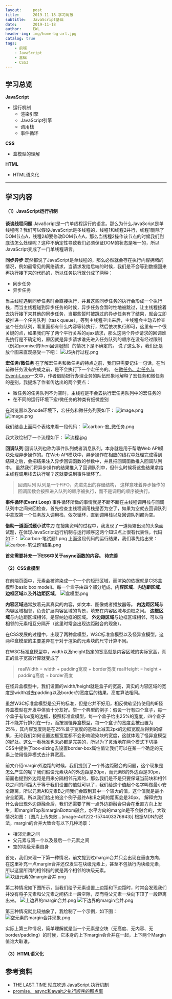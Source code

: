 ```yaml
---
layout:     post
title:      2019-11-18-学习周报
subtitle:   JavaScript基础
date:       2019-11-18
author:     EWL
header-img: img/home-bg-art.jpg
catalog: true
tags:
    - 前端
    - JavaScript
    - 基础
    - CSS3
---
```


## 学习总览
**JavaScript**
- 运行机制
  - 渲染引擎
  - JavaScript引擎
  - 调用栈
  - 事件循环

**CSS**
- 盒模型的理解

**HTML**
- HTML语义化
----

## 学习内容
#### （1）JavaScript运行机制
**谈谈线程问题**
JavaScript是一门单线程运行的语言。那么为什么JavaScript是单线程呢？我们可以假设JavaScript是多线程的，线程1和线程2并行，线程1删除了DOM节点A，线程2却要修改DOM节点A，那么当线程2操作该节点的时候我们到底该怎么处理呢？这种不确定性导致我们必须保证DOM的状态是唯一的，所以JavaScript变成了一门单线程语言。

**同步异步**
既然都说了JavaScript是单线程的，那么必然就会存在执行内容拥堵的情况，例如最常见的网络请求，当请求发给后端的时候，我们是不会等到数据回来再执行接下来的代码的，所以任务执行就分成了两种：
- 同步任务 
- 异步任务

当主线程遇到同步任务时会直接执行，并且这些同步任务的执行会形成一个执行栈，而当主线程碰到异步任务的时候，异步任务会暂时性地被跳过，让主线程接着去执行接下来其他的同步任务，当那些暂时被跳过的异步任务有了结果，就会立即被推进一个任务队列（task queue），等到主线程空出来后，主线程会主动去检查这个任务队列，看里面都有什么内容等待执行，然后依次执行即可，这里有一个很关键的点，如果我们写了两个平行关系的ajax请求，那么这两个异步请求的回调谁先执行是不确定的，原因就是异步请求谁先进入任务队列的顺序在没有经过限制（例如promise的then回调限制）的情况下是不确定的。
说了这么多，我们还是放个图来直观感受一下吧：
![JS执行过程.png](https://i.loli.net/2019/11/22/IKUrYcoVlf4JqTm.png)

**宏任务/微任务**
在了解宏任务和微任务的特点之前，我们只需要记住一句话，在当前微任务没有完成之前，是不会执行下一个宏任务的。
在[微任务、宏任务与Event-Loop](https://juejin.im/post/5b73d7a6518825610072b42b)一文中，作者借助银行办理业务的队伍形象地解释了宏任务和微任务的差别，我提炼了作者传达出的两个要点：
- 微任务的任务队列不为空时，主线程是不会去执行宏任务队列中的宏任务的
- 在不同的运行环境下宏/微任务的种类有细微差别

在浏览器以及node环境下，宏任务和微任务列表如下：
![image.png](https://upload-images.jianshu.io/upload_images/7930564-d0357c86505b3392.png?imageMogr2/auto-orient/strip%7CimageView2/2/w/1240)
![image.png](https://upload-images.jianshu.io/upload_images/7930564-556f38284ec86d9e.png?imageMogr2/auto-orient/strip%7CimageView2/2/w/1240)

我们结合上面两个表格来看一段代码：
![carbon-宏_微任务.png](https://i.loli.net/2019/11/22/PW6e8gTShCtZOvd.png)

我大致绘制了一个流程如下：
![流程.jpg](https://i.loli.net/2019/11/22/gQUx3jDFfi4vcwy.png)

**回调队列**
回调队列也称为事件队列或者消息队列，本身就是用于帮助Web API模块处理异步操作的。在Web API模块中，异步操作在相应的线程中处理完成得到结果之后，会把结果注入异步回调函数的参数中，并且把回调函数推入回调队列中。
虽然我们将异步操作的结果推入了回调队列中，但什么时候将这些结果拿给主线程调用栈去执行呢？这就要说到事件循环了。

>回调队列
队列是一个FIFO，先进先出的存储结构，
这样意味着异步操作的回调函数会按照进入队列的顺序被执行，而不是调用的顺序被执行。

**事件循环(Event Loop)**
事件循环所做的事情就是不断不断在主线程调用栈与回调队列中之间来回检查，首先检查主线程调用栈是否为空了，如果为空就去回调队列中拿取第一个任务放入调用栈，依次循环，直到调用栈以及回调队列都为空。

**借助一道面试题小试牛刀**
在搜集资料的过程中，我发现了一道频繁出现的头条面试题，在体现JavaScript运行机制与运行顺序这两个知识点上很有代表性，代码如下：
![carbon-笔试题1.png](https://upload-images.jianshu.io/upload_images/7930564-f2f0060ae42d61e0.png?imageMogr2/auto-orient/strip%7CimageView2/2/w/1240)
上面这段代码的运行结果，我们事先给出来：
![carbon-笔试题1结果.png](https://upload-images.jianshu.io/upload_images/7930564-978bae4b23db090f.png?imageMogr2/auto-orient/strip%7CimageView2/2/w/1240)

**首先需要补充一下ES6中关于async函数的内容。**
**待完善**

#### （2）CSS盒模型
在前端页面中，元素会被渲染成一个一个的矩形区域，而渲染的依据就是CSS盒模型(basic box model)。每一个盒子由四个部分组成，**内容区域**、**内边距区域**、**边框区域**以及**外边距区域**。
![盒模型.png](https://i.loli.net/2019/11/22/cKr5RMaoJOv7mb9.png)

**内容区域**通常放着元素真实的内容，如文本、图像或者播放器等。
**内边距区域**与内容区域相邻，负责扩展内容区域的背景，填充在内容区域与边框之间。
**边框区域**与内边距区域相邻，是容纳边框的区域。
**外边距区域**与边框区域相邻，可以将相邻的元素相互分隔开（这里时常会出现边距融合的现象）。

在CSS发展的过程中，出现了两种盒模型，W3C标准盒模型以及怪异盒模型。这两种盒模型的主要差异在于对于渲染的元素块的尺寸计算不同。

在W3C标准盒模型中，width以及height指定的宽高就是内容区域的实际宽高，真正的盒子宽高计算就变成了
>realWidth = width + padding宽度 + border宽度
realHeight = height + padding高度 + border高度

在怪异盒模型中，我们设置的width/height就是盒子的宽高，真实的内容区域的宽度是width减去padding以及border的宽度后的结果，高度算法相同。

虽然W3C标准盒模型是公开的标准，但是它并不好用，相反微软坚持使用的IE怪异盒模型在开发中体验十分友好。举一个典型的例子：假设一行有四个盒子，每一个盒子有1px宽的边框，按照标准盒模型，每一个盒子给出25%的宽度，四个盒子并不能并行排列在一行，而按照怪异盒模型，每一个盒子的宽度会被设置为25%，其内容宽度则是在25%盒子宽度的基础上减去2px的边框宽度后得到的结果，无论我们如何设置边框宽度都不会影响渲染块的宽度，这就体现了怪异盒模型的好处。这么一看标准也未必都是完美的，所以为了灵活地在两个模式下切换CSS中提供了box-sizing去设置border-box属性值让我们可以在某一个确定的元素上使用怪异模式去计算宽高。

前文介绍margin外边距的时候，我们提到了一个外边距融合的问题，这个现象是怎么产生的呢？我们假设元素块A的外边距是20px，而元素B的外边距是30px，前面也提到外边距是用来分隔相邻元素的，那么我们是不是只要保证当前块和相邻块之间的间距大于等于我们设置的值就可以了，我们给这个值起个名字叫做最小安全距离，所以元素A和元素B之间我们会取到其中一个较大的值，这个值就是最小安全距离。所以我们给出的这个例子最终A和B之间的距离会是30px。
解释完为什么会出现外边距融合后，我们还需要了解一点外边距融合只会在垂直方向上发生，即marginTop和marginBottom融合，水平方向的margin是不会融合的，大致情况如图：
[图片上传失败...(image-4df222-1574403376943)]
根据MDN的说法，margin的合并大致会有以下几种场景：
- 相邻元素之间
- 父元素与第一个以及最后一个元素之间
- 空的块级元素自身

首先，我们来理一下第一种情况，前文提到过margin合并只会出现在垂直方向，在这里补充一点margin合并还仅发生在块级元素上，甚至不包括行内块级元素，所以这里所谓的相邻指的就是两个相邻的块级元素。
![块级元素的margin合并.png](https://i.loli.net/2019/11/22/v9qsyBdzxeTGaHX.png)

第二种情况如下图所示，当我们给子元素设置上边距和下边距时，时常会发现我们并没有将子元素和父元素之间挤出一段空隙，反而将父元素一块向下顶了一段距离出来。
![上边界的margin合并.png](https://i.loli.net/2019/11/22/uEvOLq9i23m4chY.png)
![下边界的margin合并.png](https://i.loli.net/2019/11/22/IXHFoREeTYzhDqA.png)

第三种情况就比较抽象了，我绘制了一个示例，如下图：
![空元素的margin合并现象.png](https://i.loli.net/2019/11/22/MusdBY8Wohj4bG5.png)

实际上第三种情况，简单理解就是当一个元素是空块（无高度、无内容、无border/padding）的时候，它本身的上下margin会合并在一起，上下两个Margin值谁大取谁。
#### （3）HTML语义化


## 参考资料
- [THE LAST TIME 彻底吃透 JavaScript 执行机制](https://juejin.im/post/5d901418518825539312f587)
- [promise、async和await之执行顺序的那点事](https://segmentfault.com/a/1190000015057278)
